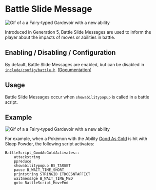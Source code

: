 # Battle Slide Message
![Gif of a a Fairy-typed Gardevoir with a new ability](https://archives.bulbagarden.net/media/upload/f/f9/Fire_Blast_III.png)

Introduced in Generation 5, Battle Slide Messages are used to inform the player about the impacts of moves or abilities in battle.

## Enabling / Disabling / Configuration

By default, Battle Slide Messages are enabled, but can be disabled in [`include/config/battle.h`](https://github.com/rh-hideout/pokeemerald-expansion/tree/upcoming/include/config/battle.h). [[Documentation]](../configurations/battle.md)

## Usage

Battle Slide Messages occur when `showabilitypopup` is called in a battle script.

## Example

![Gif of a a Fairy-typed Gardevoir with a new ability](https://archives.bulbagarden.net/media/upload/f/f9/Fire_Blast_III.png)

For example, when a Pokémon with the Ability [Good As Gold](https://bulbapedia.bulbagarden.net/wiki/Good_as_Gold_(Ability)) is hit with Sleep Powder, the following script activates:

```
BattleScript_GoodAsGoldActivates::
	attackstring
	ppreduce
	showabilitypopup BS_TARGET
	pause B_WAIT_TIME_SHORT
	printstring STRINGID_ITDOESNTAFFECT
	waitmessage B_WAIT_TIME_MED
	goto BattleScript_MoveEnd
```
